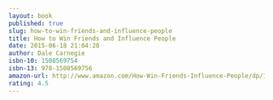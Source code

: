 ```yaml
---
layout: book
published: true
slug: how-to-win-friends-and-influence-people
title: How to Win Friends and Influence People
date: 2015-06-18 21:04:20
author: Dale Carnegie
isbn-10: 1508569754
isbn-13: 978-1508569756
amazon-url: http://www.amazon.com/How-Win-Friends-Influence-People/dp/1508569754
rating: 4.5
---
```

